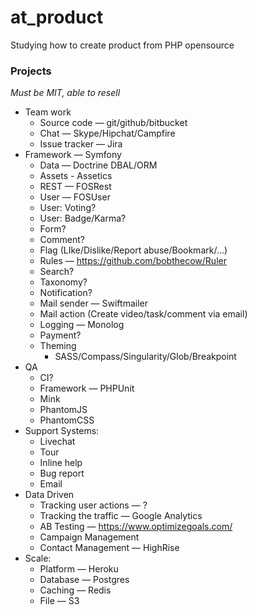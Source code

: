 at_product
==========

Studying how to create product from PHP opensource

### Projects

_Must be MIT, able to resell_

- Team work
  - Source code — git/github/bitbucket
  - Chat — Skype/Hipchat/Campfire
  - Issue tracker — Jira
- Framework — Symfony
  - Data — Doctrine DBAL/ORM
  - Assets - Assetics
  - REST — FOSRest
  - User — FOSUser
  - User: Voting?
  - User: Badge/Karma?
  - Form?
  - Comment?
  - Flag (LIke/Dislike/Report abuse/Bookmark/…)
  - Rules — https://github.com/bobthecow/Ruler
  - Search?
  - Taxonomy?
  - Notification?
  - Mail sender — Swiftmailer
  - Mail action (Create video/task/comment via email)
  - Logging — Monolog
  - Payment?
  - Theming
    - SASS/Compass/Singularity/Glob/Breakpoint
- QA
  - CI?
  - Framework — PHPUnit
  - Mink
  - PhantomJS
  - PhantomCSS
- Support Systems:
  - Livechat
  - Tour
  - Inline help
  - Bug report
  - Email
- Data Driven
  - Tracking user actions — ?
  - Tracking the traffic — Google Analytics
  - AB Testing — https://www.optimizegoals.com/
  - Campaign Management
  - Contact Management — HighRise
- Scale:
  - Platform — Heroku
  - Database — Postgres
  - Caching — Redis
  - File — S3
